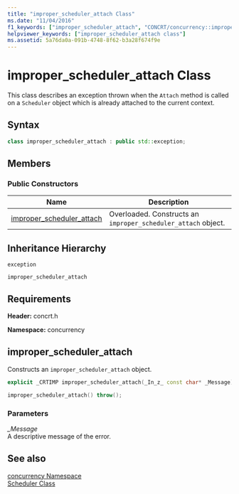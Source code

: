 ```yaml
---
title: "improper_scheduler_attach Class"
ms.date: "11/04/2016"
f1_keywords: ["improper_scheduler_attach", "CONCRT/concurrency::improper_scheduler_attach", "CONCRT/concurrency::improper_scheduler_attach::improper_scheduler_attach"]
helpviewer_keywords: ["improper_scheduler_attach class"]
ms.assetid: 5a76da0a-091b-4748-8f62-b3a28f674f9e
---
```

# improper_scheduler_attach Class

This class describes an exception thrown when the `Attach` method is called on a `Scheduler` object which is already attached to the current context.

## Syntax

```cpp
class improper_scheduler_attach : public std::exception;
```

## Members

### Public Constructors

|Name|Description|
|----------|-----------------|
|[improper_scheduler_attach](#ctor)|Overloaded. Constructs an `improper_scheduler_attach` object.|

## Inheritance Hierarchy

`exception`

`improper_scheduler_attach`

## Requirements

**Header:** concrt.h

**Namespace:** concurrency

## <a name="ctor"></a> improper_scheduler_attach

Constructs an `improper_scheduler_attach` object.

```cpp
explicit _CRTIMP improper_scheduler_attach(_In_z_ const char* _Message) throw();

improper_scheduler_attach() throw();
```

### Parameters

*_Message*<br/>
A descriptive message of the error.

## See also

[concurrency Namespace](concurrency-namespace.md)<br/>
[Scheduler Class](scheduler-class.md)
